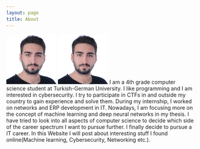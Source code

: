 ```yaml
---
layout: page
title: About
---
```


![](https://github.com/firatfolcay/firatfolcay.github.io/blob/master/assets/mypic.jpg?width="10")
![](https://github.com/firatfolcay/firatfolcay.github.io/blob/master/assets/mypic.jpg?width="10")
I am a 4th grade computer science student at Turkish-German University. I like
programming and I am interested in cybersecurity. I try to participate in CTFs in and
outside my country to gain experience and solve them. During my internship, I worked on
networks and ERP development in IT. Nowadays, I am focusing more on the concept of
machine learning and deep neural networks in my thesis. I have tried to look into all
aspects of computer science to decide which side of the career spectrum I want to pursue
further. I finally decide to pursue a IT career. In this Website I will post about interesting stuff
I found online(Machine learning, Cybersecurity, Networking etc.).

